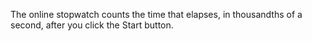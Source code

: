 The online stopwatch counts the time that elapses, in thousandths of a second, after you click the Start button.
